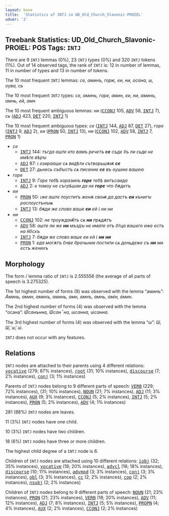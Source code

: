 ```yaml
---
layout: base
title:  'Statistics of INTJ in UD_Old_Church_Slavonic-PROIEL'
udver: '2'
---
```


## Treebank Statistics: UD_Old_Church_Slavonic-PROIEL: POS Tags: `INTJ`

There are 9 `INTJ` lemmas (0%), 23 `INTJ` types (0%) and 320 `INTJ` tokens (1%).
Out of 14 observed tags, the rank of `INTJ` is: 12 in number of lemmas, 11 in number of types and 13 in number of tokens.

The 10 most frequent `INTJ` lemmas: <em>се, аминъ, горѥ, еи, ни, осана, ѡ, оува, сь</em>

The 10 most frequent `INTJ` types:  <em>се, аминь, горе, амин, еи, ни, аминъ, амнь, ей, амн</em>

The 10 most frequent ambiguous lemmas: <em>ни</em> (<tt><a href="cu_proiel-pos-CCONJ.html">CCONJ</a></tt> 105, <tt><a href="cu_proiel-pos-ADV.html">ADV</a></tt> 58, <tt><a href="cu_proiel-pos-INTJ.html">INTJ</a></tt> 7), <em>сь</em> (<tt><a href="cu_proiel-pos-ADJ.html">ADJ</a></tt> 423, <tt><a href="cu_proiel-pos-DET.html">DET</a></tt> 220, <tt><a href="cu_proiel-pos-INTJ.html">INTJ</a></tt> 1)

The 10 most frequent ambiguous types:  <em>се</em> (<tt><a href="cu_proiel-pos-INTJ.html">INTJ</a></tt> 144, <tt><a href="cu_proiel-pos-ADJ.html">ADJ</a></tt> 87, <tt><a href="cu_proiel-pos-DET.html">DET</a></tt> 27), <em>горе</em> (<tt><a href="cu_proiel-pos-INTJ.html">INTJ</a></tt> 9, <tt><a href="cu_proiel-pos-ADJ.html">ADJ</a></tt> 2), <em>еи</em> (<tt><a href="cu_proiel-pos-PRON.html">PRON</a></tt> 50, <tt><a href="cu_proiel-pos-INTJ.html">INTJ</a></tt> 13), <em>ни</em> (<tt><a href="cu_proiel-pos-CCONJ.html">CCONJ</a></tt> 102, <tt><a href="cu_proiel-pos-ADV.html">ADV</a></tt> 58, <tt><a href="cu_proiel-pos-INTJ.html">INTJ</a></tt> 7, <tt><a href="cu_proiel-pos-PRON.html">PRON</a></tt> 1)


* <em>се</em>
  * <tt><a href="cu_proiel-pos-INTJ.html">INTJ</a></tt> 144: <em>тъгда аште кто вамъ речетъ <b>се</b> съде х҃ъ ли сьде не имѣте вѣрꙑ</em>
  * <tt><a href="cu_proiel-pos-ADJ.html">ADJ</a></tt> 87: <em>ꙇ озирааше сѧ видѣти сътворьшѫѭ <b>се</b></em>
  * <tt><a href="cu_proiel-pos-DET.html">DET</a></tt> 27: <em>дьнесь събꙑстъ сѧ писание <b>се</b> въ оушию вашею</em>
* <em>горе</em>
  * <tt><a href="cu_proiel-pos-INTJ.html">INTJ</a></tt> 9: <em>Горе тебѣ хоразинъ <b>горе</b> тебѣ витъсаида</em>
  * <tt><a href="cu_proiel-pos-ADJ.html">ADJ</a></tt> 2: <em>к томоу не съгрѣшаи да не <b>горе</b> что бѫдетъ</em>
* <em>еи</em>
  * <tt><a href="cu_proiel-pos-PRON.html">PRON</a></tt> 50: <em>ꙇже аште поуститъ женѫ своѭ да дастъ <b>еи</b> кънигꙑ распоустънꙑѩ</em>
  * <tt><a href="cu_proiel-pos-INTJ.html">INTJ</a></tt> 13: <em>бѫди же слово ваше <b>еи</b> ей ꙇ҅ ни ни</em>
* <em>ни</em>
  * <tt><a href="cu_proiel-pos-CCONJ.html">CCONJ</a></tt> 102: <em>не троуждаѭ҄тъ сѧ <b>ни</b> прѧдѫтъ</em>
  * <tt><a href="cu_proiel-pos-ADV.html">ADV</a></tt> 58: <em>аште ли же <b>ни</b> мъздꙑ не имате отъ о҃тца вашего иже естъ на н҃бсхъ</em>
  * <tt><a href="cu_proiel-pos-INTJ.html">INTJ</a></tt> 7: <em>бѫди же слово ваше еи ей ꙇ҅ <b>ни</b> <b>ни</b></em>
  * <tt><a href="cu_proiel-pos-PRON.html">PRON</a></tt> 1: <em>еда могѫтъ с҃нве брачьнии постити сѧ доньдеже съ <b>ни</b> ми естъ женихъ</em>

## Morphology

The form / lemma ratio of `INTJ` is 2.555556 (the average of all parts of speech is 3.275325).

The 1st highest number of forms (9) was observed with the lemma “аминъ”: <em>А҅минь, амин, аминъ, аминь, амн, амнъ, амнь, амін, а҅мин</em>.

The 2nd highest number of forms (4) was observed with the lemma “осана”: <em>Ѡ҅санънна, Ѡ҅санꙿна, ѡсанна, ѡ҅санна</em>.

The 3rd highest number of forms (4) was observed with the lemma “ѡ”: <em>Ѡ, Ѡ̈, ѡ̆, ѡ҅</em>.

`INTJ` does not occur with any features.


## Relations

`INTJ` nodes are attached to their parents using 4 different relations: <tt><a href="cu_proiel-dep-vocative.html">vocative</a></tt> (279; 87% instances), <tt><a href="cu_proiel-dep-root.html">root</a></tt> (31; 10% instances), <tt><a href="cu_proiel-dep-discourse.html">discourse</a></tt> (7; 2% instances), <tt><a href="cu_proiel-dep-conj.html">conj</a></tt> (3; 1% instances)

Parents of `INTJ` nodes belong to 9 different parts of speech: <tt><a href="cu_proiel-pos-VERB.html">VERB</a></tt> (229; 72% instances),  (31; 10% instances), <tt><a href="cu_proiel-pos-NOUN.html">NOUN</a></tt> (21; 7% instances), <tt><a href="cu_proiel-pos-ADJ.html">ADJ</a></tt> (11; 3% instances), <tt><a href="cu_proiel-pos-AUX.html">AUX</a></tt> (9; 3% instances), <tt><a href="cu_proiel-pos-CCONJ.html">CCONJ</a></tt> (5; 2% instances), <tt><a href="cu_proiel-pos-INTJ.html">INTJ</a></tt> (5; 2% instances), <tt><a href="cu_proiel-pos-PRON.html">PRON</a></tt> (5; 2% instances), <tt><a href="cu_proiel-pos-ADV.html">ADV</a></tt> (4; 1% instances)

281 (88%) `INTJ` nodes are leaves.

11 (3%) `INTJ` nodes have one child.

10 (3%) `INTJ` nodes have two children.

18 (6%) `INTJ` nodes have three or more children.

The highest child degree of a `INTJ` node is 6.

Children of `INTJ` nodes are attached using 10 different relations: <tt><a href="cu_proiel-dep-iobj.html">iobj</a></tt> (32; 35% instances), <tt><a href="cu_proiel-dep-vocative.html">vocative</a></tt> (18; 20% instances), <tt><a href="cu_proiel-dep-advcl.html">advcl</a></tt> (16; 18% instances), <tt><a href="cu_proiel-dep-discourse.html">discourse</a></tt> (10; 11% instances), <tt><a href="cu_proiel-dep-advmod.html">advmod</a></tt> (3; 3% instances), <tt><a href="cu_proiel-dep-conj.html">conj</a></tt> (3; 3% instances), <tt><a href="cu_proiel-dep-obl.html">obl</a></tt> (3; 3% instances), <tt><a href="cu_proiel-dep-cc.html">cc</a></tt> (2; 2% instances), <tt><a href="cu_proiel-dep-cop.html">cop</a></tt> (2; 2% instances), <tt><a href="cu_proiel-dep-nsubj.html">nsubj</a></tt> (2; 2% instances)

Children of `INTJ` nodes belong to 9 different parts of speech: <tt><a href="cu_proiel-pos-NOUN.html">NOUN</a></tt> (21; 23% instances), <tt><a href="cu_proiel-pos-PRON.html">PRON</a></tt> (21; 23% instances), <tt><a href="cu_proiel-pos-VERB.html">VERB</a></tt> (18; 20% instances), <tt><a href="cu_proiel-pos-ADV.html">ADV</a></tt> (11; 12% instances), <tt><a href="cu_proiel-pos-ADJ.html">ADJ</a></tt> (7; 8% instances), <tt><a href="cu_proiel-pos-INTJ.html">INTJ</a></tt> (5; 5% instances), <tt><a href="cu_proiel-pos-PROPN.html">PROPN</a></tt> (4; 4% instances), <tt><a href="cu_proiel-pos-AUX.html">AUX</a></tt> (2; 2% instances), <tt><a href="cu_proiel-pos-CCONJ.html">CCONJ</a></tt> (2; 2% instances)


